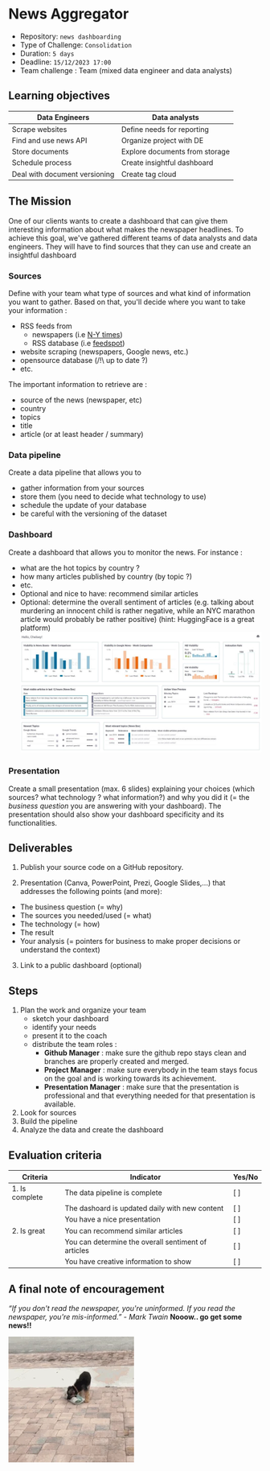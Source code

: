 # News Aggregator

- Repository: `news dashboarding`
- Type of Challenge: `Consolidation`
- Duration: `5 days`
- Deadline: `15/12/2023 17:00`
- Team challenge : Team (mixed data engineer and data analysts)

## Learning objectives
| **Data Engineers**            | **Data analysts**           |
|-------------------------------|-----------------------------|
| Scrape websites               | Define needs for reporting  |
| Find and use news API         | Organize project with DE    |
| Store documents               | Explore documents from storage  |
| Schedule process              | Create insightful dashboard |
| Deal with document versioning | Create tag cloud            |



## The Mission

One of our clients wants to create a dashboard that can give them interesting information about what makes the newspaper headlines.
To achieve this goal, we've gathered different teams of data analysts and data engineers.
They will have to find sources that they can use and create an insightful dashboard

### Sources 

Define with your team what type of sources and what kind of information you want to gather.
Based on that, you'll decide where you want to take your information : 
- RSS feeds from  
  - newspapers (i.e [N-Y times](https://www.nytimes.com/rss)) 
  - RSS database (i.e [feedspot](https://rss.feedspot.com/world_news_rss_feeds/))
- website scraping (newspapers, Google news, etc.)
- opensource database (/!\ up to date ?)
- etc.

The important information to retrieve are : 
- source of the news (newspaper, etc)
- country 
- topics 
- title 
- article (or at least header / summary)

  
### Data pipeline
Create a data pipeline that allows you to
- gather information from your sources
- store them (you need to decide what technology to use)
- schedule the update of your database
- be careful with the versioning of the dataset


### Dashboard
Create a dashboard that allows you to monitor the news. For instance : 
- what are the hot topics by country ?
- how many articles published by country (by topic ?)
- etc.
- Optional and nice to have: recommend similar articles
- Optional: determine the overall sentiment of articles (e.g. talking about murdering an innocent child is rather negative, while an NYC marathon article would probably be rather positive) (hint: HuggingFace is a great platform)
![](img/dashboard.jpg)


### Presentation
Create a small presentation (max. 6 slides) explaining your choices (which sources? what technology ? what information?) and why you did it (= the *business question* you are answering with your dashboard). 
The presentation should also show your dashboard specificity and its functionalities.

## Deliverables

1. Publish your source code on a GitHub repository.

2. Presentation (Canva, PowerPoint, Prezi, Google Slides,...) that addresses the following points (and more):
- The business question (= why)
- The sources you needed/used (= what)
- The technology (= how)
- The result
- Your analysis (= pointers for business to make proper decisions or understand the context)

3. Link to a public dashboard (optional)

## Steps

1. Plan the work and organize your team
    - sketch your dashboard 
    - identify your needs
    - present it to the coach
    - distribute the team roles : 
        - **Github Manager** : make sure the github repo stays clean and branches are properly created and merged.
        - **Project Manager** : make sure everybody in the team stays focus on the goal and is working towards its achievement.
        - **Presentation Manager** : make sure that the presentation is professional and that everything needed for that presentation is available.
2. Look for sources 
3. Build the pipeline
4. Analyze the data and create the dashboard


## Evaluation criteria

| Criteria       | Indicator                                  | Yes/No |
| -------------- | ------------------------------------------ | ------ |
| 1. Is complete | The data pipeline is complete       | [ ]    |
|                | The dashoard is updated daily with new content          | [ ]    |
|                | You have a nice presentation       | [ ]    |
| 2. Is great    | You can recommend similar articles | [ ]    |
|                | You can determine the overall sentiment of articles | [ ]   |
|               | You have creative information to show  | [ ]    |

## A final note of encouragement

_“If you don't read the newspaper, you're uninformed. If you read the newspaper, you're mis-informed.”_
_- Mark Twain_
**Nooow.. go get some news!!**

![You've got this](img/newspaper.webp)
